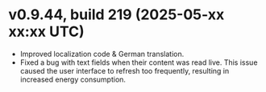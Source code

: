 # v0.9.44, build 219 (2025-05-xx xx:xx UTC)
- Improved localization code & German translation.
- Fixed a bug with text fields when their content was read live. This issue caused the user interface to refresh too frequently, resulting in increased energy consumption.